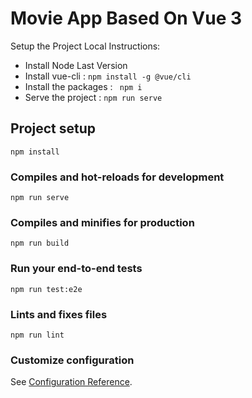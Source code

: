 # Movie App Based On Vue 3
Setup the Project Local Instructions: 
- Install Node Last Version 
- Install vue-cli :  ``` npm install -g @vue/cli ```
- Install the packages : ``` npm i```
- Serve the project :  ```npm run serve```

## Project setup
```
npm install
```

### Compiles and hot-reloads for development
```
npm run serve
```

### Compiles and minifies for production
```
npm run build
```

### Run your end-to-end tests
```
npm run test:e2e
```

### Lints and fixes files
```
npm run lint
```

### Customize configuration
See [Configuration Reference](https://cli.vuejs.org/config/).
